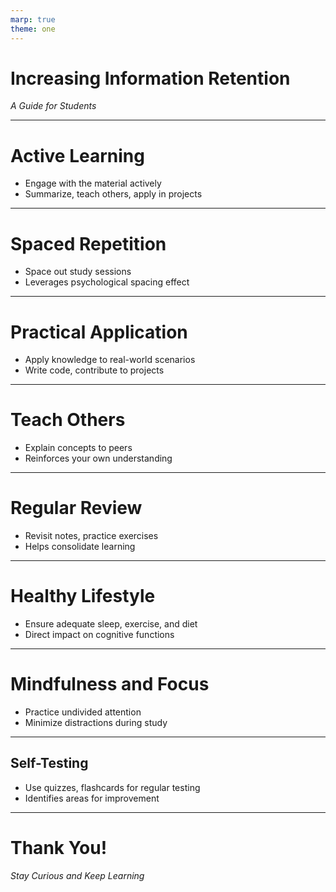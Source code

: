 ```yaml
---
marp: true
theme: one
---
```


# Increasing Information Retention

_A Guide for Students_

---

# Active Learning

- Engage with the material actively
- Summarize, teach others, apply in projects

---

# Spaced Repetition

- Space out study sessions
- Leverages psychological spacing effect

---

# Practical Application

- Apply knowledge to real-world scenarios
- Write code, contribute to projects

---

# Teach Others

- Explain concepts to peers
- Reinforces your own understanding

---

# Regular Review

- Revisit notes, practice exercises
- Helps consolidate learning

---

# Healthy Lifestyle

- Ensure adequate sleep, exercise, and diet
- Direct impact on cognitive functions

---

# Mindfulness and Focus

- Practice undivided attention
- Minimize distractions during study

---

## Self-Testing

- Use quizzes, flashcards for regular testing
- Identifies areas for improvement

---

# Thank You!

_Stay Curious and Keep Learning_
